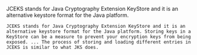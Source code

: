 



JCEKS stands for Java Cryptography Extension KeyStore and it is an alternative keystore format for the Java platform. 

```
JCEKS stands for Java Cryptography Extension KeyStore and it is an alternative keystore format for the Java platform. Storing keys in a KeyStore can be a measure to prevent your encryption keys from being exposed. ... The process of storing and loading different entries in JCEKS is similar to what JKS does.
```
